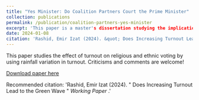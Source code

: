 ```yaml
---
title: "Yes Minister: Do Coalition Partners Court the Prime Minister"
collection: publications
permalink: /publication/coalition-partners-yes-minister
excerpt: 'This paper is a master's dissertation studying the implications of the anti-hopping law on cross ministry cooperation'
date: 2024-01-08
citation: 'Rashid, Emir Izat (2024). &quot; Does Increasing Turnout Lead to the Green Wave &quot; <i> Working Paper </i>.'
---
```

This paper studies the effect of turnout on religious and ethnic voting by using rainfall variation in turnout. Criticisms and comments are welcome!

[Download paper here](https://emirizatrashid.github.io/files/Turnout_and_Ethnic_Voting.pdf)

Recommended citation: 'Rashid, Emir Izat (2024). &quot; Does Increasing Turnout Lead to the Green Wave &quot; <i> Working Paper </i>.'
